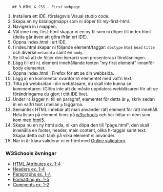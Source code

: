 <!doctype html>
<html>
	<head>
		<title>HTML & CSS Exercises</title>

       ## 3.HTML & CSS - First webpage

1. Installera ett IDE, förslagsvis Visual studio code.
1. Skapa en ny katalog(mapp) som ni döper till my-first-html.
1. Navigera in i mappen.
1. Väl inne i my-first-html skapar ni en ny fil som ni döper till index.html (detta går även att göra ifrån ert IDE).
1. Öppna index.html i ert IDE.
1. I index.html skapar ni följande element/taggar: ```doctype``` ```html``` ```head``` ```title``` och diverse ```metadata``` samt en ```body```.
1. Se till så att de följer den hierarki som presenteras i föreläsningen.
1. Lägg till ett ```h1``` element innehållande texten "my first element" innanför body elementet.
1. Öppna index.html i Firefox för att se din webbsida.
1. Lägg in en kommentar övanför ```h1``` elementet med valfri text. 
1. Titta på webbsidan i din webbläsare, du skall inte kunna se kommentaren. (Glöm inte att du måste uppdatera webbläsaren för att se förändringarna du gjort i ditt IDE live).
1. Under ```h1``` lägger ni till en paragraf, elementet för detta är ```p```, skriv sedan in en valfri text i mellan ```p``` taggarna.
1. Semantisk HTML innebär att man använder rätt element för rätt innehåll. Hela listan på element finns på <a href="https://developer.mozilla.org/en-US/docs/Web/HTML/Element">w3schools</a> och här hittar ni dem som kom med <a href="https://www.w3schools.com/html/html5_semantic_elements.asp" target="_blank">html5</a>. 
1. Skapa nu en ny html sida, ni kan döpa den till "page.html", den skall innehålla en footer, header, main content, olika h-taggar samt text. Skapa detta och tänk på vilka element ni använder.
1. När in är klara validerar ni er html med <a href="https://validator.w3.org/" target="_blank">Online validatorn</a>.
        
### W3Schools övningar

* <a href="https://www.w3schools.com/html/exercise.asp?filename=exercise_html_attributes1" target="_blank">HTML Attributes ex. 1-4</a>
* <a href="https://www.w3schools.com/html/exercise.asp?filename=exercise_html_headings1" target="_blank">Headers ex. 1-4</a>
* <a href="https://www.w3schools.com/html/exercise.asp?filename=exercise_html_paragraphs1" target="_blank">Paragraphs ex. 1-4</a>
* <a href="https://www.w3schools.com/html/exercise.asp?filename=exercise_html_formatting1" target="_blank">Formatting ex. 1-5</a>
* <a href="https://www.w3schools.com/html/exercise.asp?filename=exercise_html_comments1" target="_blank">Comments ex. 1-2</a>






